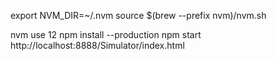 export NVM_DIR=~/.nvm
source $(brew --prefix nvm)/nvm.sh

nvm use 12
npm install --production
npm start
http://localhost:8888/Simulator/index.html